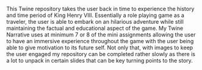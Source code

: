 This Twine repository takes the user back in time to experience the history and time period of King Henry VIII. Essentially a role playing game as a traveler, the user is able to embark on an hilarious adventure while still maintaining the factual and educational aspect of the game. My Twine Narrative uses at minimum 7 or 8 of the mini assignments allowing the user to have an immersive experience throughout the game with the user being able to give motivation to its future self. Not only that, with images to keep the user engaged my repository can be completed rather slowly as there is a lot to unpack in certain slides that can be key turning points to the story.

